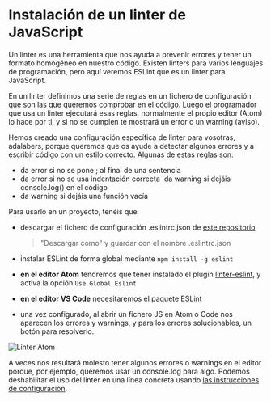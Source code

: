 # Instalación de un linter de JavaScript

Un linter es una herramienta que nos ayuda a prevenir errores y tener un formato homogéneo en nuestro código. Existen linters para varios lenguajes de programación, pero aquí veremos ESLint que es un linter para JavaScript.

En un linter definimos una serie de reglas en un fichero de configuración que son las que queremos comprobar en el código. Luego el programador que usa un linter ejecutará esas reglas, normalmente el propio editor (Atom) lo hace por ti, y si no se cumplen te mostrará un error o un warning (aviso).

Hemos creado una configuración específica de linter para vosotras, adalabers, porque queremos que os ayude a detectar algunos errores y a escribir código con un estilo correcto. Algunas de estas reglas son:

- da error si no se pone ; al final de una sentencia
- da error si no se usa indentación correcta
´da warning si dejáis console.log() en el código
- da warning si dejáis una función vacía

Para usarlo en un proyecto, tenéis que

- descargar el fichero de configuración .eslintrc.json de [este repositorio](https://raw.githubusercontent.com/Adalab/Adalab-web-starter-kit/master/.eslintrc.json)

	> "Descargar como" y guardar con el nombre .eslintrc.json


- instalar ESLint de forma global mediante `npm install -g eslint`

- **en el editor Atom** tendremos que tener instalado el plugin [linter-eslint](https://atom.io/packages/linter-eslint), y activa la opción `Use Global Eslint`
- **en el editor VS Code** necesitaremos el paquete [ESLint
](https://marketplace.visualstudio.com/items?itemName=dbaeumer.vscode-eslint)
- una vez configurado, al abrir un fichero JS en Atom o Code nos aparecen los errores y warnings, y para los errores solucionables, un botón para resolverlo.

![Linter Atom](../modulo_2/assets/images/2-10/linter-atom.png)

A veces nos resultará molesto tener algunos errores o warnings en el editor porque, por ejemplo, queremos usar un console.log para algo. Podemos deshabilitar el uso del linter en una línea concreta usando [las instrucciones de configuración](https://eslint.org/docs/user-guide/configuring).
